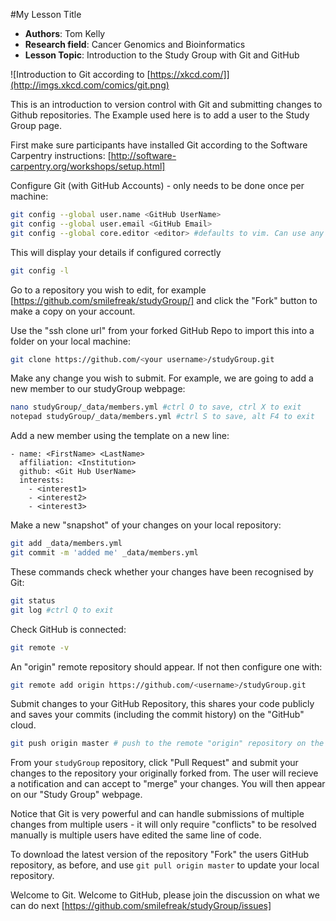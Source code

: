 #My Lesson Title

 - **Authors**: Tom Kelly
 - **Research field**: Cancer Genomics and Bioinformatics
 - **Lesson Topic**: Introduction to the Study Group with Git and GitHub

![Introduction to Git according to [https://xkcd.com/]](http://imgs.xkcd.com/comics/git.png)

This is an introduction to version control with Git and submitting changes to Github repositories. The Example used here is to add a user to the Study Group page.

First make sure participants have installed Git according to the Software Carpentry instructions: [http://software-carpentry.org/workshops/setup.html]

Configure Git (with GitHub Accounts) - only needs to be done once per machine:

```bash
git config --global user.name <GitHub UserName>
git config --global user.email <GitHub Email>
git config --global core.editor <editor> #defaults to vim. Can use any text editor. Recommend nano for Mac/Linux or notepad for Windows to new users.
```
 
This will display your details if configured correctly
```bash
git config -l
```

Go to a repository you wish to edit, for example [https://github.com/smilefreak/studyGroup/] and click the "Fork" button to make a copy on your account.

Use the "ssh clone url" from your forked GitHub Repo to import this into a folder on your local machine:
```bash
git clone https://github.com/<your username>/studyGroup.git
```

Make any change you wish to submit. For example, we are going to add a new member to our studyGroup webpage:

```bash
nano studyGroup/_data/members.yml #ctrl O to save, ctrl X to exit
notepad studyGroup/_data/members.yml #ctrl S to save, alt F4 to exit
```

Add a new member using the template on a new line:
```
- name: <FirstName> <LastName>
  affiliation: <Institution>
  github: <Git Hub UserName>
  interests:
    - <interest1>
    - <interest2>
    - <interest3>
```
Make a new "snapshot" of your changes on your local repository:
```bash
git add _data/members.yml
git commit -m 'added me' _data/members.yml
```
These commands check whether your changes have been recognised by Git:
```bash
git status
git log #ctrl Q to exit
```
Check GitHub is connected:
```bash
git remote -v
```
An "origin" remote repository should appear. If not then configure one with:
```bash
git remote add origin https://github.com/<username>/studyGroup.git
```
Submit changes to your GitHub Repository, this shares your code publicly and saves your commits (including the commit history) on the "GitHub" cloud.
```bash
git push origin master # push to the remote "origin" repository on the default "master" branch
```

From your `studyGroup` repository, click "Pull Request" and submit your changes to the repository your originally forked from. The user will recieve a notification and can accept to "merge" your changes. You will then appear on our "Study Group" webpage.

Notice that Git is very powerful and can handle submissions of multiple changes from multiple users - it will only require "conflicts" to be resolved manually is multiple users have edited the same line of code.

To download the latest version of the repository "Fork" the users GitHub repository, as before, and use `git pull origin master` to update your local repository.

Welcome to Git. Welcome to GitHub, please join the discussion on what we can do next [https://github.com/smilefreak/studyGroup/issues]
